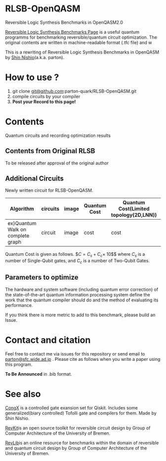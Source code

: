 # RLSB-OpenQASM
Reversible Logic Synthesis Benchmarks in OpenQASM2.0

[Reversible Logic Synthesis Benchmarks Page](https://webhome.cs.uvic.ca/~dmaslov/) is a useful quantum programms for benchmarking reversible/quantum circuit optimization. The original contents are written in machine-readable format (.tfc file) and w

This is a rewriting of Reversible Logic Synthesis Benchmarks in OpenQASM by [Shin Nishio](https://scholar.google.com/citations?user=gZNt8twAAAAJ&hl=ja)(a.k.a. parton). 

# How to use ?
1. git clone git@github.com:parton-quark/RLSB-OpenQASM.git
2. compile circuits by your compiler
3. **Post your Record to this page!**

# Contents
Quantum circuits and recording optimization results
## Contents from Original RLSB 
To be released after approval of the original author
## Additional Circuits 
Newly written circuit for RLSB-OpenQASM.

|Algorithm|circuits|image|Quantum Cost|Quantum Cost(Limited topology(2D,LNN))|record depth|record T|# of Qubit|
|---------|--------|-----|------------|--------------------------------------|------------|---------------|---|
|ex)Quantum Walk on complete graph|circuit|image|cost|cost|depth|T counts|qubits|

Quantum Cost is given as follows.
$$C=C_s+C_c \times$ 10$$ where $C_s$ is a number of Single-Qubit gates, and $C_c$ is a number of Two-Qubit Gates.

## Parameters to optimize
The hardware and system software (including quantum error correction) of the state-of-the-art quantum information processing system define the work that the quantum compiler should do and the method of evaluating its performance.

If you think there is more metric to add to this benchmark, please build an Issue.

# Contact and citation
Feel free to contact me via issues for this repository or send email to parton@sfc.wide.ad.jp .
Please cite as follows when you write a paper using this program.

**To Be Announced** in .bib format.

# See also
[CongX](https://github.com/parton-quark/CNX_compilation) is a controlled gate exansion set for Qiskit. Includes some generalized(biary controlled) Tofolli gate and compilers for them. Made by Shin Nishio.

[RevKit](http://www.revlib.org/)is an open source toolkit for reversible circuit design by Group of Computer Architecture
of the University of Bremen. 

[RevLib](http://www.revlib.org/)is an online resource for benchmarks within the domain of reversible and quantum circuit design by Group of Computer Architecture of the University of Bremen.